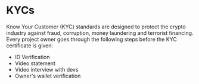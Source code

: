 # KYCs
Know Your Customer (KYC) standards are designed to protect the crypto industry against fraud, corruption, money laundering and terrorist financing.  
Every project owner goes through the following steps before the KYC certificate is given:  
- ID Verification 
- Video statement 
- Video interview with devs 
- Owner's wallet verification
